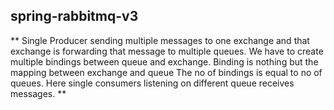 ## spring-rabbitmq-v3 ##

** Single Producer sending multiple messages to one exchange and that exchange is forwarding that message to multiple queues. We have to create multiple bindings between queue and exchange. Binding is nothing but the mapping between exchange and queue The no of bindings is equal to no of queues. Here single consumers listening on different queue receives messages. **